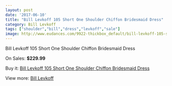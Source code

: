 ```yaml
---
layout: post
date: '2017-06-10'
title: "Bill Levkoff 105 Short One Shoulder Chiffon Bridesmaid Dress"
category: Bill Levkoff
tags: ["shoulder","bill","dress","levkoff","sale"]
image: http://www.eudances.com/9922-thickbox_default/bill-levkoff-105-short-one-shoulder-chiffon-bridesmaid-dress.jpg
---
```

Bill Levkoff 105 Short One Shoulder Chiffon Bridesmaid Dress

On Sales: **$229.99**
<a href="https://www.eudances.com/en/bill-levkoff/3264-bill-levkoff-105-short-one-shoulder-chiffon-bridesmaid-dress.html"><amp-img layout="responsive" width="600" height="600" src="//www.eudances.com/9922-thickbox_default/bill-levkoff-105-short-one-shoulder-chiffon-bridesmaid-dress.jpg" alt="Bill Levkoff 105 Short One Shoulder Chiffon Bridesmaid Dress 0" /></a>
<a href="https://www.eudances.com/en/bill-levkoff/3264-bill-levkoff-105-short-one-shoulder-chiffon-bridesmaid-dress.html"><amp-img layout="responsive" width="600" height="600" src="//www.eudances.com/9925-thickbox_default/bill-levkoff-105-short-one-shoulder-chiffon-bridesmaid-dress.jpg" alt="Bill Levkoff 105 Short One Shoulder Chiffon Bridesmaid Dress 1" /></a>
<a href="https://www.eudances.com/en/bill-levkoff/3264-bill-levkoff-105-short-one-shoulder-chiffon-bridesmaid-dress.html"><amp-img layout="responsive" width="600" height="600" src="//www.eudances.com/9924-thickbox_default/bill-levkoff-105-short-one-shoulder-chiffon-bridesmaid-dress.jpg" alt="Bill Levkoff 105 Short One Shoulder Chiffon Bridesmaid Dress 2" /></a>
<a href="https://www.eudances.com/en/bill-levkoff/3264-bill-levkoff-105-short-one-shoulder-chiffon-bridesmaid-dress.html"><amp-img layout="responsive" width="600" height="600" src="//www.eudances.com/9923-thickbox_default/bill-levkoff-105-short-one-shoulder-chiffon-bridesmaid-dress.jpg" alt="Bill Levkoff 105 Short One Shoulder Chiffon Bridesmaid Dress 3" /></a>

Buy it: [Bill Levkoff 105 Short One Shoulder Chiffon Bridesmaid Dress](https://www.eudances.com/en/bill-levkoff/3264-bill-levkoff-105-short-one-shoulder-chiffon-bridesmaid-dress.html "Bill Levkoff 105 Short One Shoulder Chiffon Bridesmaid Dress")

View more: [Bill Levkoff](https://www.eudances.com/en/57-bill-levkoff "Bill Levkoff")